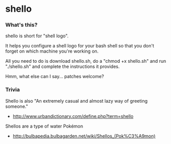 shello
======

### What's this?

shello is short for "shell logo".

It helps you configure a shell logo for your bash shell
so that you don't forget on which machine you're working on.

All you need to do is download shello.sh, do a "chmod +x shello.sh"
and run "./shello.sh" and complete the instructions it provides.

Hmm, what else can I say... patches welcome?

### Trivia

Shello is also "An extremely casual and almost lazy way of greeting someone."
- http://www.urbandictionary.com/define.php?term=shello

Shellos are a type of water Pokémon
- http://bulbapedia.bulbagarden.net/wiki/Shellos_(Pok%C3%A9mon)
